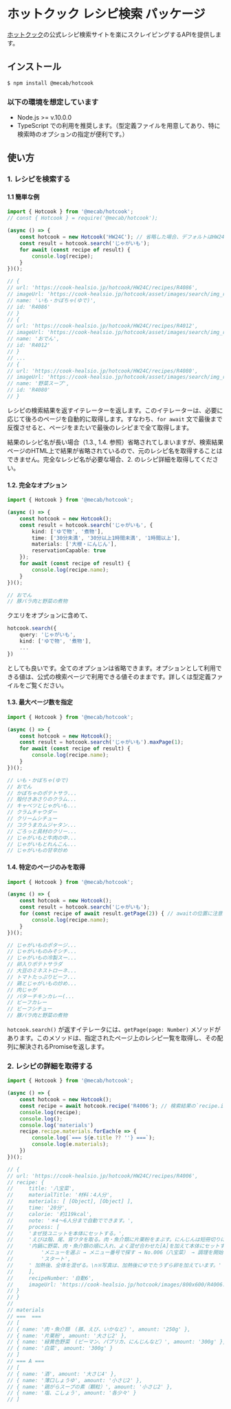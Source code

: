 ホットクック レシピ検索 パッケージ
=============================

[ホットクック](https://cook-healsio.jp/hotcook/)の公式レシピ検索サイトを楽にスクレイピングするAPIを提供します。

インストール
----------

```bash
$ npm install @mecab/hotcook
```
### 以下の環境を想定しています
  - Node.js >= v.10.0.0
  - TypeScript での利用を推奨します。（型定義ファイルを用意してあり、特に検索時のオプションの指定が便利です。）

使い方
-----

### 1. レシピを検索する

#### 1.1 簡単な例

```typescript
import { Hotcook } from '@mecab/hotcook';
// const { Hotcook } = require('@mecab/hotcook');

(async () => {
    const hotcook = new Hotcook('HW24C'); // 省略した場合、デフォルトはHW24Cです。
    const result = hotcook.search('じゃがいも');
    for await (const recipe of result) {
        console.log(recipe);
    }
})();

// {
// url: 'https://cook-healsio.jp/hotcook/HW24C/recipes/R4086',
// imageUrl: 'https://cook-healsio.jp/hotcook/asset/images/search/img_recipe_pc.png',
// name: 'いも・かぼちゃ(ゆで)',
// id: 'R4086'
// }
// {
// url: 'https://cook-healsio.jp/hotcook/HW24C/recipes/R4012',
// imageUrl: 'https://cook-healsio.jp/hotcook/asset/images/search/img_recipe_pc.png',
// name: 'おでん',
// id: 'R4012'
// }
// ...
// {
// url: 'https://cook-healsio.jp/hotcook/HW24C/recipes/R4080',
// imageUrl: 'https://cook-healsio.jp/hotcook/asset/images/search/img_recipe_pc.png',
// name: '野菜スープ',
// id: 'R4080'
// }
```

レシピの検索結果を返すイテレーターを返します。このイテレーターは、必要に応じて後ろのページを自動的に取得します。すなわち、`for await` 文で最後まで反復させると、ページをまたいで最後のレシピまで全て取得します。

結果のレシピ名が長い場合（1.3., 1.4. 参照）省略されてしまいますが、検索結果ページのHTML上で結果が省略されているので、元のレシピ名を取得することはできません。完全なレシピ名が必要な場合、2. のレシピ詳細を取得してください。

#### 1.2. 完全なオプション
```typescript
import { Hotcook } from '@mecab/hotcook';

(async () => {
    const hotcook = new Hotcook();
    const result = hotcook.search('じゃがいも', {
        kind: ['ゆで物', '煮物'],
        time: ['30分未満', '30分以上1時間未満', '1時間以上'],
        materials: ['大根・にんじん'],
        reservationCapable: true
    });
    for await (const recipe of result) {
        console.log(recipe.name);
    }
})();

// おでん
// 豚バラ肉と野菜の煮物
```

クエリをオプションに含めて、

```typescript
hotcook.search({
    query: 'じゃがいも',
    kind: ['ゆで物', '煮物'],
    ...
})
```

としても良いです。全てのオプションは省略できます。オプションとして利用できる値は、公式の検索ページで利用できる値そのままです。詳しくは型定義ファイルをご覧ください。

#### 1.3. 最大ページ数を指定
```typescript
import { Hotcook } from '@mecab/hotcook';

(async () => {
    const hotcook = new Hotcook();
    const result = hotcook.search('じゃがいも').maxPage(1);
    for await (const recipe of result) {
        console.log(recipe.name);
    }
})();

// いも・かぼちゃ(ゆで)
// おでん
// かぼちゃのポテトサラ...
// 殻付きあさりのクラム...
// キャベツとじゃがいも...
// クラムチャウダー
// クリームシチュー
// コクうまカムジャタン...
// ごろっと具材のクリー...
// じゃがいもと牛肉の中...
// じゃがいもとれんこん...
// じゃがいもの甘辛炒め
```

#### 1.4. 特定のページのみを取得
```typescript
import { Hotcook } from '@mecab/hotcook';

(async () => {
    const hotcook = new Hotcook();
    const result = hotcook.search('じゃがいも');
    for (const recipe of await result.getPage(2)) { // awaitの位置に注意
        console.log(recipe.name);
    }
})();

// じゃがいものポタージ...
// じゃがいものみそシチ...
// じゃがいもの冷製スー...
// 卵入りポテトサラダ
// 大豆のミネストローネ...
// トマトたっぷりビーフ...
// 鶏とじゃがいもの炒め...
// 肉じゃが
// バターチキンカレー(...
// ビーフカレー
// ビーフシチュー
// 豚バラ肉と野菜の煮物
```

`hotcook.search()` が返すイテレータには、`getPage(page: Number)` メソッドがあります。このメソッドは、指定されたページ上のレシピ一覧を取得し、その配列に解決されるPromiseを返します。

### 2. レシピの詳細を取得する
```typescript
import { Hotcook } from '@mecab/hotcook';

(async () => {
    const hotcook = new Hotcook();
    const recipe = await hotcook.recipe('R4006'); // 検索結果の`recipe.id`
    console.log(recipe);
    console.log();
    console.log('materials')
    recipe.recipe.materials.forEach(e => {
        console.log(`=== ${e.title ?? ''} ===`);
        console.log(e.materials);
    })
})();

// {
// url: 'https://cook-healsio.jp/hotcook/HW24C/recipes/R4006',
// recipe: {
//     title: '八宝菜',
//     materialTitle: '材料：4人分',
//     materials: [ [Object], [Object] ],
//     time: '20分',
//     calorie: '約119kcal',
//     note: '＊4～6人分まで自動でできます。',
//     process: [
//     'まぜ技ユニットを本体にセットする。',
//     'えびは殻、尾、背ワタを取る。肉・魚介類に片栗粉をまぶす。にんじんは短冊切りにする。その他の食材はひと口大に切る。',
//     '内鍋に野菜、肉・魚介類の順に入れ、よく混ぜ合わせた[A]を加えて本体にセットする。\n' +
//         'メニューを選ぶ → メニュー番号で探す → No.006（八宝菜） → 調理を開始する → ' +
//         'スタート',
//     ' 加熱後、全体を混ぜる。\n※写真は、加熱後にゆでたうずら卵を加えています。'
//     ],
//     recipeNumber: '自動6',
//     imageUrl: 'https://cook-healsio.jp/hotcook/images/800x600/R4006.jpg'
// }
// }
//
// materials
// ===  ===
// [
// { name: '肉・魚介類　(豚、えび、いかなど）', amount: '250g' },
// { name: '片栗粉', amount: '大さじ2' },
// { name: '緑黄色野菜　(ピーマン、パプリカ、にんじんなど）', amount: '300g' },
// { name: '白菜', amount: '300g' }
// ]
// === A ===
// [
// { name: '酒', amount: '大さじ4' },
// { name: '薄口しょうゆ', amount: '小さじ2' },
// { name: '鶏がらスープの素（顆粒）', amount: '小さじ2' },
// { name: '塩、こしょう', amount: '各少々' }
// ]
```
